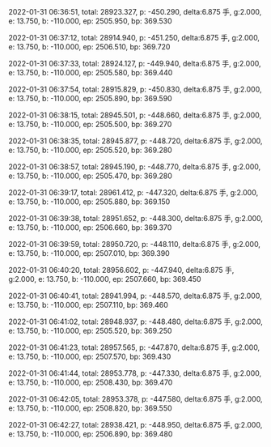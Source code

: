 2022-01-31 06:36:51, total: 28923.327, p: -450.290, delta:6.875 手, g:2.000, e: 13.750, b: -110.000, ep: 2505.950, bp: 369.530

2022-01-31 06:37:12, total: 28914.940, p: -451.250, delta:6.875 手, g:2.000, e: 13.750, b: -110.000, ep: 2506.510, bp: 369.720

2022-01-31 06:37:33, total: 28924.127, p: -449.940, delta:6.875 手, g:2.000, e: 13.750, b: -110.000, ep: 2505.580, bp: 369.440

2022-01-31 06:37:54, total: 28915.829, p: -450.830, delta:6.875 手, g:2.000, e: 13.750, b: -110.000, ep: 2505.890, bp: 369.590

2022-01-31 06:38:15, total: 28945.501, p: -448.660, delta:6.875 手, g:2.000, e: 13.750, b: -110.000, ep: 2505.500, bp: 369.270

2022-01-31 06:38:35, total: 28945.877, p: -448.720, delta:6.875 手, g:2.000, e: 13.750, b: -110.000, ep: 2505.520, bp: 369.280

2022-01-31 06:38:57, total: 28945.190, p: -448.770, delta:6.875 手, g:2.000, e: 13.750, b: -110.000, ep: 2505.470, bp: 369.280

2022-01-31 06:39:17, total: 28961.412, p: -447.320, delta:6.875 手, g:2.000, e: 13.750, b: -110.000, ep: 2505.880, bp: 369.150

2022-01-31 06:39:38, total: 28951.652, p: -448.300, delta:6.875 手, g:2.000, e: 13.750, b: -110.000, ep: 2506.660, bp: 369.370

2022-01-31 06:39:59, total: 28950.720, p: -448.110, delta:6.875 手, g:2.000, e: 13.750, b: -110.000, ep: 2507.010, bp: 369.390

2022-01-31 06:40:20, total: 28956.602, p: -447.940, delta:6.875 手, g:2.000, e: 13.750, b: -110.000, ep: 2507.660, bp: 369.450

2022-01-31 06:40:41, total: 28941.994, p: -448.570, delta:6.875 手, g:2.000, e: 13.750, b: -110.000, ep: 2507.110, bp: 369.460

2022-01-31 06:41:02, total: 28948.937, p: -448.480, delta:6.875 手, g:2.000, e: 13.750, b: -110.000, ep: 2505.520, bp: 369.250

2022-01-31 06:41:23, total: 28957.565, p: -447.870, delta:6.875 手, g:2.000, e: 13.750, b: -110.000, ep: 2507.570, bp: 369.430

2022-01-31 06:41:44, total: 28953.778, p: -447.330, delta:6.875 手, g:2.000, e: 13.750, b: -110.000, ep: 2508.430, bp: 369.470

2022-01-31 06:42:05, total: 28953.378, p: -447.580, delta:6.875 手, g:2.000, e: 13.750, b: -110.000, ep: 2508.820, bp: 369.550

2022-01-31 06:42:27, total: 28938.421, p: -448.950, delta:6.875 手, g:2.000, e: 13.750, b: -110.000, ep: 2506.890, bp: 369.480